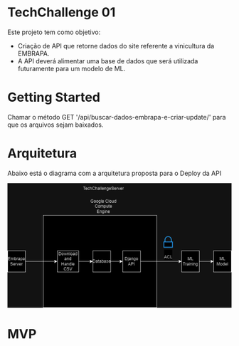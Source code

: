 # TechChallenge 01

Este projeto tem como objetivo:

- Criação de API que retorne dados do site referente a vinicultura da EMBRAPA.
- A API deverá alimentar uma base de dados que será utilizada futuramente para um modelo de ML.


# Getting Started

Chamar o método GET '/api/buscar-dados-embrapa-e-criar-update/' para que os arquivos sejam baixados.

# Arquitetura

Abaixo está o diagrama com a arquitetura proposta para o Deploy da API

![screenshot](arquitetura.png)


# MVP



